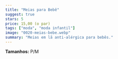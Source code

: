 ```yaml
---
title: "Meias para Bebê"
suggest: true
stars: 5
price: 15,00 (o par)
tags: ["moda", "moda infantil"]
image: "0020-meias-bebe.webp"
summary: "Meias em lã anti-alérgica para bebês."
---
```


**Tamanhos:** P/M

